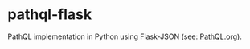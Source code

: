 # pathql-flask

PathQL implementation in Python using Flask-JSON (see: [PathQL.org](https://pathql.org/)).
